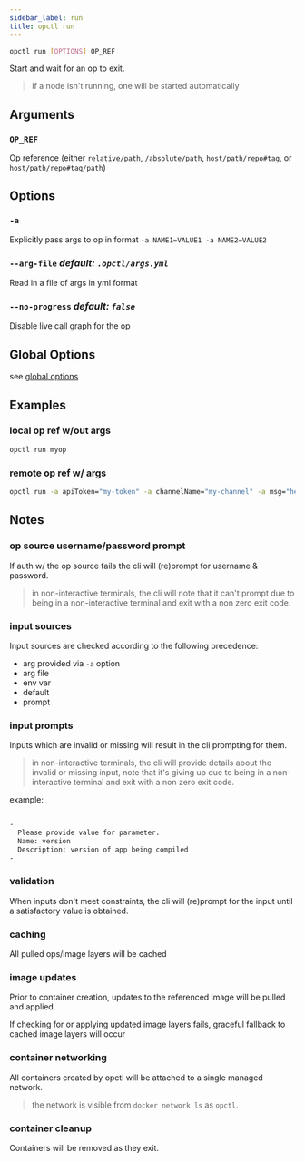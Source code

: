```yaml
---
sidebar_label: run
title: opctl run
---
```


```sh
opctl run [OPTIONS] OP_REF
```

Start and wait for an op to exit.

> if a node isn't running, one will be started automatically

## Arguments

### `OP_REF`
Op reference (either `relative/path`, `/absolute/path`, `host/path/repo#tag`, or `host/path/repo#tag/path`)

## Options

### `-a`
Explicitly pass args to op in format `-a NAME1=VALUE1 -a NAME2=VALUE2`

### `--arg-file` *default: `.opctl/args.yml`*
Read in a file of args in yml format

### `--no-progress` *default: `false`*
Disable live call graph for the op

## Global Options
see [global options](global-options.md)

## Examples

### local op ref w/out args
```sh
opctl run myop
```

### remote op ref w/ args
```sh
opctl run -a apiToken="my-token" -a channelName="my-channel" -a msg="hello!" github.com/opspec-pkgs/slack.chat.post-message#0.1.1
```

## Notes

### op source username/password prompt
If auth w/ the op source fails the cli will (re)prompt for username &
password.

> in non-interactive terminals, the cli will note that it can't prompt
> due to being in a non-interactive terminal and exit with a non zero
> exit code.

### input sources
Input sources are checked according to the following precedence:

- arg provided via `-a` option
- arg file
- env var
- default
- prompt

### input prompts
Inputs which are invalid or missing will result in the cli prompting for
them.

> in non-interactive terminals, the cli will provide details about the
> invalid or missing input, note that it's giving up due to being in a
> non-interactive terminal and exit with a non zero exit code.

example:

```sh

-
  Please provide value for parameter.
  Name: version
  Description: version of app being compiled
-
```

### validation
When inputs don't meet constraints, the cli will (re)prompt for the
input until a satisfactory value is obtained.

### caching
All pulled ops/image layers will be cached

### image updates
Prior to container creation, updates to the referenced image will be
pulled and applied.

If checking for or applying updated image layers fails, graceful
fallback to cached image layers will occur

### container networking
All containers created by opctl will be attached to a single managed
network.

> the network is visible from `docker network ls` as `opctl`.

### container cleanup
Containers will be removed as they exit.
